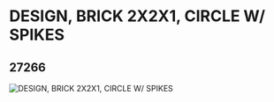 # DESIGN, BRICK 2X2X1, CIRCLE W/ SPIKES
## 27266
![DESIGN, BRICK 2X2X1, CIRCLE W/ SPIKES](https://lc-www-live-s.legocdn.com/media/bricks/5/2/6168591.jpg)